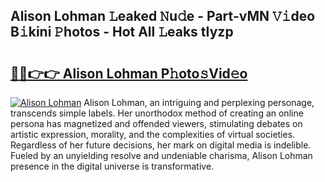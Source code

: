 ## Alison Lohman 𝙻eaked 𝙽u𝚍e - Part-vMN 𝚅𝚒deo B𝚒kini 𝙿hotos - Hot All 𝙻eaks tIyzp

# <h2><a href="http://ld7jb9t.urlbe.top/?page=Alison+Lohman">🔗🔗👉👉 Alison Lohman P𝚑oto𝚜Vid𝚎o</a></h2>

[![Alison Lohman](https://i.imgur.com/eBuTRDB.gif)](http://ld7jb9t.urlbe.top/?page=Alison+Lohman)
Alison Lohman, an intriguing and perplexing personage, transcends simple labels. Her unorthodox method of creating an online persona has magnetized and offended viewers, stimulating debates on artistic expression, morality, and the complexities of virtual societies. Regardless of her future decisions, her mark on digital media is indelible. Fueled by an unyielding resolve and undeniable charisma, Alison Lohman presence in the digital universe is transformative.
